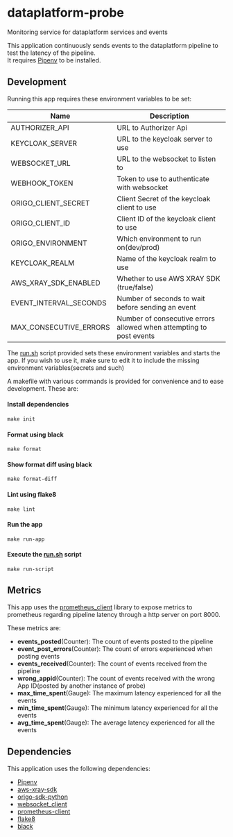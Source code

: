# dataplatform-probe
Monitoring service for dataplatform services and events  

This application continuously sends events to the dataplatform pipeline to test the latency of the pipeline.  
It requires [Pipenv](https://github.com/pypa/pipenv) to be installed.
## Development
Running this app requires these environment variables to be set:

| Name                   | Description                                                         |
| ---------------------- | ------------------------------------------------------------------- |
| AUTHORIZER_API         | URL to Authorizer Api                                               |
| KEYCLOAK_SERVER        | URL to the keycloak server to use                                   |
| WEBSOCKET_URL          | URL to the websocket to listen to                                   |
| WEBHOOK_TOKEN          | Token to use to authenticate with websocket                         |
| ORIGO_CLIENT_SECRET    | Client Secret of the keycloak client to use                         |
| ORIGO_CLIENT_ID        | Client ID of the keycloak client to use                             |
| ORIGO_ENVIRONMENT      | Which environment to run on(dev/prod)                               |
| KEYCLOAK_REALM         | Name of the keycloak realm to use                                   |
| AWS_XRAY_SDK_ENABLED   | Whether to use AWS XRAY SDK (true/false)                            |
| EVENT_INTERVAL_SECONDS | Number of seconds to wait before sending an event                   |
| MAX_CONSECUTIVE_ERRORS | Number of consecutive errors allowed when attempting to post events |

The [run.sh](run.sh) script provided sets these environment variables and starts the app. If you wish to use it,
make sure to edit it to include the missing environment variables(secrets and such)

A makefile with various commands is provided for convenience and to ease development. These are:

#### Install dependencies
`make init`
#### Format using black
`make format`
#### Show format diff using black
`make format-diff`
#### Lint using flake8
`make lint`
#### Run the app
`make run-app`
#### Execute the [run.sh](run.sh) script
`make run-script`

## Metrics
This app uses the [prometheus_client](https://github.com/prometheus/client_python) library to expose
metrics to prometheus regarding pipeline latency through a http server on port 8000.  

These metrics are:
- **events_posted**(Counter): The count of events posted to the pipeline
- **event_post_errors**(Counter): The count of errors experienced when posting events
- **events_received**(Counter): The count of events received from the pipeline
- **wrong_appid**(Counter): The count of events received with the wrong App ID(posted by another instance of probe)
- **max_time_spent**(Gauge): The maximum latency experienced for all the events
- **min_time_spent**(Gauge): The minimum latency experienced for all the events
- **avg_time_spent**(Gauge): The average latency experienced for all the events

## Dependencies
This application uses the following dependencies:
- [Pipenv](https://github.com/pypa/pipenv)
- [aws-xray-sdk](https://docs.aws.amazon.com/xray/latest/devguide/xray-sdk-python.html)
- [origo-sdk-python](https://github.com/oslokommune/origo-sdk-python)
- [websocket_client](https://github.com/websocket-client/websocket-client)
- [prometheus-client](https://github.com/prometheus/client_python)
- [flake8](https://pypi.org/project/flake8/)
- [black](https://github.com/psf/black)
